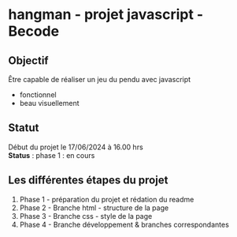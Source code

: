 # hangman - projet javascript - Becode

## Objectif 
Être capable de réaliser un jeu du pendu avec javascript
 - fonctionnel
 - beau visuellement


## Statut
Début du projet le 17/06/2024 à 16.00 hrs  
**Status** : phase 1 : en cours


## Les différentes étapes du projet
1. Phase 1 - préparation du projet et rédation du readme
2. Phase 2 - Branche html - structure de la page
3. Phase 3 - Branche css - style de la page
4. Phase 4 - Branche développement & branches correspondantes